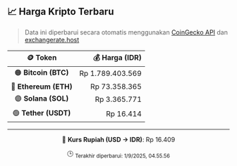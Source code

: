 

<!-- HARGA_KRIPTO -->
## 📈 Harga Kripto Terbaru

> Data ini diperbarui secara otomatis menggunakan [CoinGecko API](https://www.coingecko.com/) dan [exchangerate.host](https://exchangerate.host/)

<div align="center">

| 🪙 Token | 💰 Harga (IDR) |
|:------:|---------------:|
| 🟠 **Bitcoin (BTC)**   | Rp 1.789.403.569 |
| 🔵 **Ethereum (ETH)**  | Rp 73.358.365 |
| 🟣 **Solana (SOL)**    | Rp 3.365.771 |
| 🟢 **Tether (USDT)**   | Rp 16.414 |

---

💱 **Kurs Rupiah (USD → IDR)**: Rp 16.409

🕒 <sub>Terakhir diperbarui: 1/9/2025, 04.55.56</sub>

</div>
<!-- /HARGA_KRIPTO -->